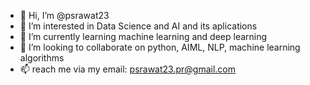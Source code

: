 - 👋 Hi, I’m @psrawat23
- 👀 I’m interested in Data Science and AI and its aplications
- 🌱 I’m currently learning machine learning and deep learning
- 💞️ I’m looking to collaborate on python, AIML, NLP, machine learning algorithms
- 📫 reach me via my email: psrawat23.pr@gmail.com

<!---
psrawat23/psrawat23 is a ✨ special ✨ repository because its `README.md` (this file) appears on your GitHub profile.
You can click the Preview link to take a look at your changes.
--->

